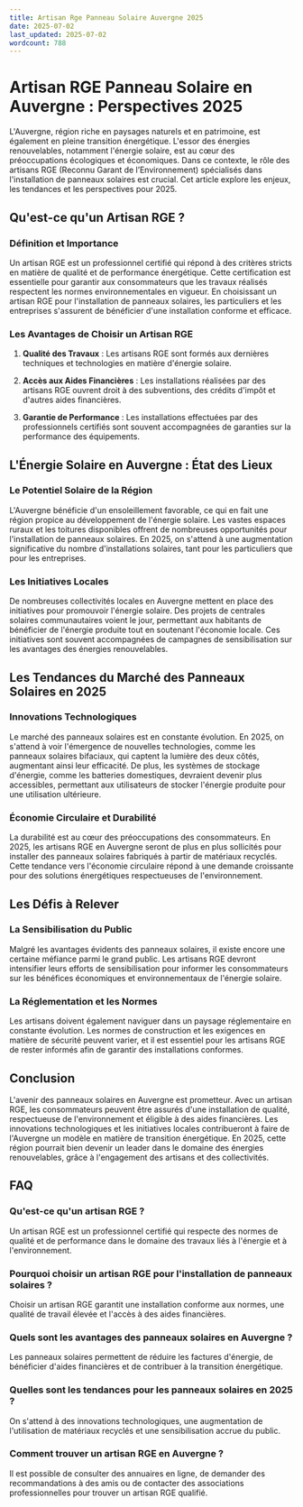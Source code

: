```yaml
---
title: Artisan Rge Panneau Solaire Auvergne 2025
date: 2025-07-02
last_updated: 2025-07-02
wordcount: 788
---
```


# Artisan RGE Panneau Solaire en Auvergne : Perspectives 2025

L'Auvergne, région riche en paysages naturels et en patrimoine, est également en pleine transition énergétique. L'essor des énergies renouvelables, notamment l'énergie solaire, est au cœur des préoccupations écologiques et économiques. Dans ce contexte, le rôle des artisans RGE (Reconnu Garant de l’Environnement) spécialisés dans l'installation de panneaux solaires est crucial. Cet article explore les enjeux, les tendances et les perspectives pour 2025.

## Qu'est-ce qu'un Artisan RGE ?

### Définition et Importance

Un artisan RGE est un professionnel certifié qui répond à des critères stricts en matière de qualité et de performance énergétique. Cette certification est essentielle pour garantir aux consommateurs que les travaux réalisés respectent les normes environnementales en vigueur. En choisissant un artisan RGE pour l'installation de panneaux solaires, les particuliers et les entreprises s'assurent de bénéficier d'une installation conforme et efficace.

### Les Avantages de Choisir un Artisan RGE

1. **Qualité des Travaux** : Les artisans RGE sont formés aux dernières techniques et technologies en matière d'énergie solaire.
   
2. **Accès aux Aides Financières** : Les installations réalisées par des artisans RGE ouvrent droit à des subventions, des crédits d'impôt et d'autres aides financières.

3. **Garantie de Performance** : Les installations effectuées par des professionnels certifiés sont souvent accompagnées de garanties sur la performance des équipements.

## L'Énergie Solaire en Auvergne : État des Lieux

### Le Potentiel Solaire de la Région

L'Auvergne bénéficie d'un ensoleillement favorable, ce qui en fait une région propice au développement de l'énergie solaire. Les vastes espaces ruraux et les toitures disponibles offrent de nombreuses opportunités pour l'installation de panneaux solaires. En 2025, on s'attend à une augmentation significative du nombre d'installations solaires, tant pour les particuliers que pour les entreprises.

### Les Initiatives Locales

De nombreuses collectivités locales en Auvergne mettent en place des initiatives pour promouvoir l'énergie solaire. Des projets de centrales solaires communautaires voient le jour, permettant aux habitants de bénéficier de l'énergie produite tout en soutenant l'économie locale. Ces initiatives sont souvent accompagnées de campagnes de sensibilisation sur les avantages des énergies renouvelables.

## Les Tendances du Marché des Panneaux Solaires en 2025

### Innovations Technologiques

Le marché des panneaux solaires est en constante évolution. En 2025, on s'attend à voir l'émergence de nouvelles technologies, comme les panneaux solaires bifaciaux, qui captent la lumière des deux côtés, augmentant ainsi leur efficacité. De plus, les systèmes de stockage d'énergie, comme les batteries domestiques, devraient devenir plus accessibles, permettant aux utilisateurs de stocker l'énergie produite pour une utilisation ultérieure.

### Économie Circulaire et Durabilité

La durabilité est au cœur des préoccupations des consommateurs. En 2025, les artisans RGE en Auvergne seront de plus en plus sollicités pour installer des panneaux solaires fabriqués à partir de matériaux recyclés. Cette tendance vers l'économie circulaire répond à une demande croissante pour des solutions énergétiques respectueuses de l'environnement.

## Les Défis à Relever

### La Sensibilisation du Public

Malgré les avantages évidents des panneaux solaires, il existe encore une certaine méfiance parmi le grand public. Les artisans RGE devront intensifier leurs efforts de sensibilisation pour informer les consommateurs sur les bénéfices économiques et environnementaux de l'énergie solaire.

### La Réglementation et les Normes

Les artisans doivent également naviguer dans un paysage réglementaire en constante évolution. Les normes de construction et les exigences en matière de sécurité peuvent varier, et il est essentiel pour les artisans RGE de rester informés afin de garantir des installations conformes.

## Conclusion

L'avenir des panneaux solaires en Auvergne est prometteur. Avec un artisan RGE, les consommateurs peuvent être assurés d'une installation de qualité, respectueuse de l'environnement et éligible à des aides financières. Les innovations technologiques et les initiatives locales contribueront à faire de l'Auvergne un modèle en matière de transition énergétique. En 2025, cette région pourrait bien devenir un leader dans le domaine des énergies renouvelables, grâce à l'engagement des artisans et des collectivités.

## FAQ

### Qu'est-ce qu'un artisan RGE ?

Un artisan RGE est un professionnel certifié qui respecte des normes de qualité et de performance dans le domaine des travaux liés à l'énergie et à l'environnement.

### Pourquoi choisir un artisan RGE pour l'installation de panneaux solaires ?

Choisir un artisan RGE garantit une installation conforme aux normes, une qualité de travail élevée et l'accès à des aides financières.

### Quels sont les avantages des panneaux solaires en Auvergne ?

Les panneaux solaires permettent de réduire les factures d'énergie, de bénéficier d'aides financières et de contribuer à la transition énergétique.

### Quelles sont les tendances pour les panneaux solaires en 2025 ?

On s'attend à des innovations technologiques, une augmentation de l'utilisation de matériaux recyclés et une sensibilisation accrue du public.

### Comment trouver un artisan RGE en Auvergne ?

Il est possible de consulter des annuaires en ligne, de demander des recommandations à des amis ou de contacter des associations professionnelles pour trouver un artisan RGE qualifié.